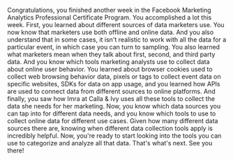 
Congratulations, you finished another week in the Facebook Marketing Analytics Professional Certificate Program. You accomplished a lot this week. First, you learned about different sources of data marketers use. You now know that marketers use both offline and online data. And you also understand that in some cases, it isn't realistic to work with all the data for a particular event, in which case you can turn to sampling. You also learned what marketers mean when they talk about first, second, and third party data. And you know which tools marketing analysts use to collect data about online user behavior. You learned about browser cookies used to collect web browsing behavior data, pixels or tags to collect event data on specific websites, SDKs for data on app usage, and you learned how APIs are used to connect data from different sources to online platforms. And finally, you saw how Imra at Calla & Ivy uses all these tools to collect the data she needs for her marketing. Now, you know which data sources you can tap into for different data needs, and you know which tools to use to collect online data for different use cases. Given how many different data sources there are, knowing when different data collection tools apply is incredibly helpful. Now, you're ready to start looking into the tools you can use to categorize and analyze all that data. That's what's next. See you there!